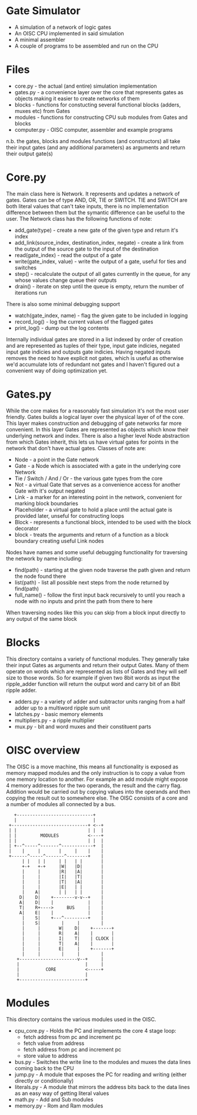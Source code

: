 # Gate Simulator
* A simulation of a network of logic gates
* An OISC CPU implemented in said simulation
* A minimal assembler
* A couple of programs to be assembled and run on the CPU

# Files
* core.py - the actual (and entire) simulation implementation
* gates.py - a convenience layer over the core that represents gates as objects making it easier to create networks of them
* blocks - functions for constucting several functional blocks (adders, muxes etc) from Gates
* modules - functions for constructing CPU sub modules from Gates and blocks
* computer.py - OISC computer, assembler and example programs

n.b. the gates, blocks and modules functions (and constructors) all take their input gates (and any additional parameters) as arguments and return their output gate(s)

# Core.py
The main class here is Network. It represents and updates a network of gates. Gates can be of type AND, OR, TIE or SWITCH. TIE and SWITCH are both literal values that can't take inputs, there is no implementation difference between them but the symantic difference can be useful to the user.
The Network class has the following functions of note:
* add_gate(type) - create a new gate of the given type and return it's index
* add_link(source_index, destination_index, negate) - create a link from the output of the source gate to the input of the destination
* read(gate_index) - read the output of a gate
* write(gate_index, value) - write the output of a gate, useful for ties and switches
* step() - recalculate the output of all gates currently in the queue, for any whose values change queue their outputs
* drain() - iterate on step until the queue is empty, return the number of iterations run

There is also some minimal debugging support
* watch(gate_index, name) - flag the given gate to be included in logging
* record_log() - log the current values of the flagged gates
* print_log() - dump out the log contents

Internally individual gates are stored in a list indexed by order of creation and are represented as tuples of their type, input gate indicies, negated input gate indicies and outputs gate indicies. Having negated inputs removes the need to have explicit not gates, which is useful as otherwise we'd accumulate lots of redundant not gates and I haven't figured out a convenient way of doing optimization yet.

# Gates.py
While the core makes for a reasonably fast simulation it's not the most user friendly. Gates builds a logical layer over the physical layer of of the core. This layer makes construction and debugging of gate networks far more convenient. In this layer Gates are represented as objects which know their underlying network and index. There is also a higher level Node abstraction from which Gates inherit, this lets us have virtual gates for points in the network that don't have actual gates. Classes of note are:
* Node - a point in the Gate network
* Gate - a Node which is associated with a gate in the underlying core Network
* Tie / Switch / And / Or - the various gate types from the core
* Not - a virtual Gate that serves as a convenience access for another Gate with it's output negated
* Link - a marker for an interesting point in the network, convenient for marking block boundaries
* Placeholder - a virtual gate to hold a place until the actual gate is provided later, unseful for constructing loops
* Block - represents a functional block, intended to be used with the block decorator
* block - treats the arguments and return of a function as a block boundary creating useful Link nodes

Nodes have names and some useful debugging functionality for traversing the network by name including:
* find(path) - starting at the given node traverse the path given and return the node found there
* list(path) - list all possible next steps from the node returned by find(path)
* full_name() - follow the first input back recursively to until you reach a node with no inputs and print the path from there to here

When traversing nodes like this you can skip from a block input directly to any output of the same block

# Blocks
This directory contains a variety of functional modules. They generally take their input Gates as arguments and return their output Gates. Many of them operate on words which are represented as lists of Gates and they will self size to those words. So for example if given two 8bit words as input the ripple_adder function will return the output word and carry bit of an 8bit ripple adder.
* adders.py - a variety of adder and subtractor units ranging from a half adder up to a multiword ripple sum unit
* latches.py - basic memory elements
* multipliers.py - a ripple multiplier
* mux.py - bit and word muxes and their constituent parts

# OISC overview
The OISC is a move machine, this means all functionality is exposed as memory mapped modules and the only instruction is to copy a value from one memory location to another. For example an add module might expose 4 memory addresses for the two operands, the result and the carry flag. Addition would be carried out by copying values into the operands and then copying the result out to somewhere else. The OISC consists of a core and a number of modules all connected by a bus.
```
   +-----------------------------+
   |                             |
 +-----------------------------+ <--+
 | |                           | |  |
 | |         MODULES           <----+
 | |                           | |  |
 | +--^-----^-------^------------+  |
 |    |     |       |     |    |    |
 +------^-----^-------^--------+    |
      | |   | |     | |   | |       |
      +-+   +-+     |W|   |D|       |
      |     |       |R|   |A|       |
      |     |       |I|   |T|       |
      |     |       |T|   |A|       |
      |     |       |E|   | |       |
      |    A|       | |   | |       |
     D|    D|    +--------v-v--+    |
     A|    D|    |             |    |
     T|    R+---->     BUS     |    |
     A|    E|    |             |    |
      |    S|    +---^---------+    |
      |    S|        |     |        |
      |     |       W|    D|    +-------+
      |     |       R|    A|    |       |
      |     |       I|    T|    | CLOCK |
      |     |       T|    A|    |       |
      |     |       E|     |    +-------+
      |     |        |     |        |
    +----------------------v--+     |
    |                         |     |
    |          CORE           <-----+
    |                         |
    +-------------------------+
```

# Modules
This directory contains the various modules used in the OISC.
* cpu_core.py - Holds the PC and implements the core 4 stage loop:
    * fetch address from pc and increment pc
    * fetch value from address
    * fetch address from pc and increment pc
    * store value to address
* bus.py - Switches the write line to the modules and muxes the data lines coming back to the CPU
* jump.py - A module that exposes the PC for reading and writing (either directly or conditionally)
* literals.py - A module that mirrors the address bits back to the data lines as an easy way of getting literal values
* math.py - Add and Sub modules
* memory.py - Rom and Ram modules
